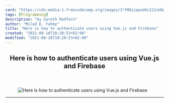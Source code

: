 ```yaml
---
card: "https://cdn-media-1.freecodecamp.org/images/1*tMQzjqwzmhLS12xUUgyeKA.png"
tags: [Programming]
description: "by Gareth Redfern"
author: "Milad E. Fahmy"
title: "Here is how to authenticate users using Vue.js and Firebase"
created: "2021-08-16T10:20:53+02:00"
modified: "2021-08-16T10:20:53+02:00"
---
```

<div class="site-wrapper">
<main id="site-main" class="site-main outer">
<div class="inner">
<article class="post-full post tag-programming tag-web-development tag-tech tag-startup tag-self-improvement ">
<header class="post-full-header">
<h1 class="post-full-title">Here is how to authenticate users using Vue.js and Firebase</h1>
</header>
<figure class="post-full-image">
<picture>
<source media="(max-width: 700px)" sizes="1px" srcset="data:image/gif;base64,R0lGODlhAQABAIAAAAAAAP///yH5BAEAAAAALAAAAAABAAEAAAIBRAA7 1w">
<source media="(min-width: 701px)" sizes="(max-width: 800px) 400px,
(max-width: 1170px) 700px,
1400px" srcset="https://cdn-media-1.freecodecamp.org/images/1*tMQzjqwzmhLS12xUUgyeKA.png 300w,
https://cdn-media-1.freecodecamp.org/images/1*tMQzjqwzmhLS12xUUgyeKA.png 600w,
https://cdn-media-1.freecodecamp.org/images/1*tMQzjqwzmhLS12xUUgyeKA.png 1000w,
https://cdn-media-1.freecodecamp.org/images/1*tMQzjqwzmhLS12xUUgyeKA.png 2000w">
<img onerror="this.style.display='none'" src="https://cdn-media-1.freecodecamp.org/images/1*tMQzjqwzmhLS12xUUgyeKA.png" alt="Here is how to authenticate users using Vue.js and Firebase">
</picture>
</figure>
<section class="post-full-content">
<div class="post-content medium-migrated-article">
</div>
<hr>
</section>
</article>
</div>
</main>
</div>
<!-- Google Tag Manager (noscript) -->
<!-- End Google Tag Manager (noscript) -->
